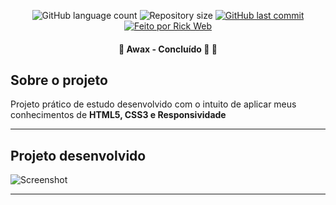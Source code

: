 <p align="center">
  <img alt="GitHub language count" src="https://img.shields.io/github/languages/count/rickweb3/awax?color=%2304D361">
  <img alt="Repository size" src="https://img.shields.io/github/repo-size/rickweb3/awax">
  <a href="https://github.com/rickweb3/awax/commits/master">
    <img alt="GitHub last commit" src="https://img.shields.io/github/last-commit/rickweb3/awax">
  </a>
  <a href="">
    <img alt="Feito por Rick Web" src="https://img.shields.io/badge/desenvolvido%20por-RickWeb-%237519C1">
  </a>
</p>



<h4 align="center"> 
	🚧 Awax - Concluído 🚀 🚧
</h4>



## Sobre o projeto

Projeto prático de estudo desenvolvido com o intuito de aplicar meus conhecimentos de **HTML5, CSS3 e Responsividade**

---


## Projeto desenvolvido

![Screenshot](img_readme/overview_complete_awax.png)

---
